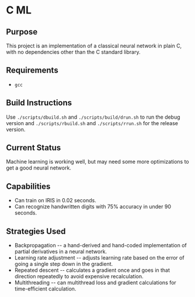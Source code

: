 # C ML

## Purpose

This project is an implementation of a classical neural network in plain C, with
no dependencies other than the C standard library.

## Requirements

- `gcc`

## Build Instructions

Use `./scripts/dbuild.sh` and `./scripts/build/drun.sh` to run the debug version
and `./scripts/rbuild.sh` and `./scripts/rrun.sh` for the release version.

## Current Status

Machine learning is working well, but may need some more optimizations to get a
good neural network.

## Capabilities

- Can train on IRIS in 0.02 seconds.
- Can recognize handwritten digits with 75% accuracy in under 90 seconds.

## Strategies Used

- Backpropagation -- a hand-derived and hand-coded implementation of partial
derivatives in a neural network.
- Learning rate adjustment -- adjusts learning rate based on the error of going
a single step down in the gradient.
- Repeated descent -- calculates a gradient once and goes in that direction
repeatedly to avoid expensive recalculation.
- Multithreading -- can multithread loss and gradient calculations for
time-efficient calculation.
